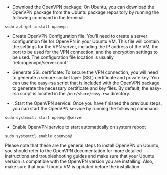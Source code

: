 *  Download the OpenVPN package: On Ubuntu, you can download the OpenVPN package from the Ubuntu package repository by running the following command in the terminal:

```
sudo apt-get install openvpn
```

* Create OpenVPN Configuration file: You'll need to create a server configuration file for OpenVPN in your Ubuntu VM. This file will contain the settings for the VPN server, including the IP address of the VM, the port to be used for the VPN connection, and the encryption settings to be used. The configuration file location is usually '/etc/openvpn/server.conf'

* Generate SSL certificate: To secure the VPN connection, you will need to generate a secure socket layer (SSL) certificate and private key. You can use the easy-rsa script that is included with the OpenVPN package to generate the necessary certificate and key files. By default, the easy-rsa script is located in the `/usr/share/easy-rsa` directory.

* . Start the OpenVPN service: Once you have finished the previous steps, you can start the OpenVPN service by running the following command:
```
sudo systemctl start openvpn@server

```
* Enable OpenVPN service to start automatically on system reboot
```
sudo systemctl enable openvpn@
```

Please note that these are the general steps to install OpenVPN on Ubuntu, you should refer to the OpenVPN documentation for more detailed instructions and troubleshooting guides and make sure that your Ubuntu version is compatible with the OpenVPN version you are installing. Also, make sure that your Ubuntu VM is updated before the installation.